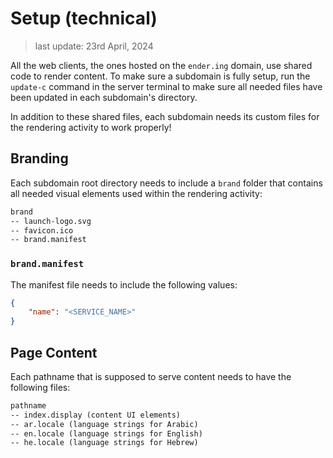 # Setup (technical)

> last update: 23rd April, 2024

All the web clients, the ones hosted on the `ender.ing` domain, use shared code to render content. To make sure a subdomain is fully setup, run the `update-c` command in the server terminal to make sure all needed files have been updated in each subdomain's directory.

In addition to these shared files, each subdomain needs its custom files for the rendering activity to work properly!

## Branding

Each subdomain root directory needs to include a `brand` folder that contains all needed visual elements used within the rendering activity:

```txt
brand
-- launch-logo.svg
-- favicon.ico
-- brand.manifest
```

### `brand.manifest`

The manifest file needs to include the following values:

```json
{
    "name": "<SERVICE_NAME>"
}
```

## Page Content

Each pathname that is supposed to serve content needs to have the following files:

```txt
pathname
-- index.display (content UI elements)
-- ar.locale (language strings for Arabic)
-- en.locale (language strings for English)
-- he.locale (language strings for Hebrew)
```
